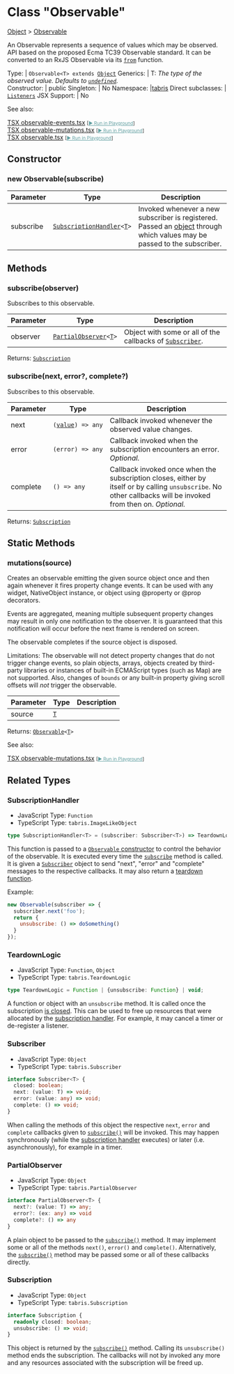---
---
# Class "Observable"

<a href="https://developer.mozilla.org/en-US/docs/Web/JavaScript/Reference/Global_Objects/Object" title="View &quot;Object&quot; on MDN">Object</a> > <a href="#" >Observable</a>

An Observable represents a sequence of values which may be observed. API based on the proposed Ecma TC39 Observable standard. It can be converted to an RxJS Observable via its [`from`](https://rxjs.dev/api/index/function/from) function.


Type: | <code style="white-space: nowrap">Observable&lt;T&gt; extends <a href="https://developer.mozilla.org/en-US/docs/Web/JavaScript/Reference/Global_Objects/Object" title="View &quot;Object&quot; on MDN">Object</a></code>
Generics: | <span id="generics">T: *The type of the observed value. Defaults to <code style="white-space: nowrap"><a href="https://developer.mozilla.org/en-US/docs/Web/JavaScript/Data_structures#undefined_type" title="View &quot;undefined&quot; on MDN">undefined</a></code>.*<br/></span>
Constructor: | public
Singleton: | No
Namespace: |<a href="../modules.html#startup" >tabris</a>
Direct subclasses: | <code style="white-space: nowrap"><a href="Listeners.html" title="Listeners Class Reference">Listeners</a></code>
JSX Support: | No



See also:
  
[<span class='language tsx'>TSX</span> observable-events.tsx](https://github.com/eclipsesource/tabris-js/tree/v3.8.0/snippets/observable-events.tsx) <span style="font-size: 75%;">[<a href="https://playground.tabris.com/?gitref=v3.8.0&snippet=observable-events.tsx" style="color: cadetblue;">► Run in Playground</a>]</span>  
[<span class='language tsx'>TSX</span> observable-mutations.tsx](https://github.com/eclipsesource/tabris-js/tree/v3.8.0/snippets/observable-mutations.tsx) <span style="font-size: 75%;">[<a href="https://playground.tabris.com/?gitref=v3.8.0&snippet=observable-mutations.tsx" style="color: cadetblue;">► Run in Playground</a>]</span>  
[<span class='language tsx'>TSX</span> observable.tsx](https://github.com/eclipsesource/tabris-js/tree/v3.8.0/snippets/observable.tsx) <span style="font-size: 75%;">[<a href="https://playground.tabris.com/?gitref=v3.8.0&snippet=observable.tsx" style="color: cadetblue;">► Run in Playground</a>]</span>

## Constructor

### new Observable(subscribe)

Parameter|Type|Description
-|-|-
subscribe | <code style="white-space: nowrap"><a href="Observable.html#subscriptionhandler" title="Observable Class Type">SubscriptionHandler</a>&lt;<a href="#generics" title="Generic Parameter&quot;T&quot;">T</a>&gt;</code> | Invoked whenever a new subscriber is registered. Passed an [object](./Observable.md#subscriber) through which values may be passed to the subscriber.

## Methods

### subscribe(observer)



Subscribes to this observable.


Parameter|Type|Description
-|-|-
observer | <code style="white-space: nowrap"><a href="Observable.html#partialobserver" title="Observable Class Type">PartialObserver</a>&lt;<a href="#generics" title="Generic Parameter&quot;T&quot;">T</a>&gt;</code> | Object with some or all of the callbacks of [`Subscriber`](./Observable.md#subscriber).


Returns: <code style="white-space: nowrap"><a href="Observable.html#subscription" title="Observable Class Type">Subscription</a></code>

### subscribe(next, error?, complete?)



Subscribes to this observable.


Parameter|Type|Description
-|-|-
next | <code style="white-space: nowrap">(<a href="#generics" title="Generic Parameter&quot;T&quot;">value</a>) => <a title="Literally any JavaScript value">any</a></code> | Callback invoked whenever the observed value changes.
error | <code style="white-space: nowrap">(<a title="Literally any JavaScript value">error</a>) => <a title="Literally any JavaScript value">any</a></code> | Callback invoked when the subscription encounters an error. *Optional.*
complete | <code style="white-space: nowrap">() => <a title="Literally any JavaScript value">any</a></code> | Callback invoked once when the subscription closes, either by itself or by calling `unsubscribe`. No other callbacks will be invoked from then on. *Optional.*


Returns: <code style="white-space: nowrap"><a href="Observable.html#subscription" title="Observable Class Type">Subscription</a></code>

## Static Methods

### mutations(source)



Creates an observable emitting the given source object once and then again whenever it fires property change events. It can be used with any widget, NativeObject instance, or object using @property or @prop decorators.

Events are aggregated, meaning multiple subsequent property changes may result in only one notification to the observer. It is guaranteed that this notification will occur before the next frame is rendered on screen.

The observable completes if the source object is disposed.

Limitations: The observable will not detect property changes that do not trigger change events, so plain objects, arrays, objects created by third-party libraries or instances of built-in ECMAScript types (such as Map) are not supported. Also, changes of `bounds` or any built-in property giving scroll offsets will *not* trigger the observable.


Parameter|Type|Description
-|-|-
source | <code style="white-space: nowrap"><a href="#generics" title="Generic Parameter&quot;T&quot;">T</a></code> | 


Returns: <code style="white-space: nowrap"><a href="#" >Observable</a>&lt;<a href="#generics" title="Generic Parameter&quot;T&quot;">T</a>&gt;</code>

See also:
  
[<span class='language tsx'>TSX</span> observable-mutations.tsx](https://github.com/eclipsesource/tabris-js/tree/v3.8.0/snippets/observable-mutations.tsx) <span style="font-size: 75%;">[<a href="https://playground.tabris.com/?gitref=v3.8.0&snippet=observable-mutations.tsx" style="color: cadetblue;">► Run in Playground</a>]</span>



## Related Types

### SubscriptionHandler<T>

* JavaScript Type: `Function`
* TypeScript Type: `tabris.ImageLikeObject`

```ts
type SubscriptionHandler<T> = (subscriber: Subscriber<T>) => TeardownLogic;
```

This function is passed to a [`Observable` constructor](#constructor) to control the behavior of the observable. It is executed every time the [`subscribe`](#subscribeobserver) method is called. It is given a [`Subscriber`](#subscriber) object to send "next", "error" and "complete" messages to the respective callbacks. It may also return a [teardown function](#teardownlogic).

Example:

```js
new Observable(subscriber => {
  subscriber.next('foo');
  return {
    unsubscribe: () => doSomething()
  }
});
```

### TeardownLogic

* JavaScript Type: `Function`, `Object`
* TypeScript Type: `tabris.TeardownLogic`

```ts
type TeardownLogic = Function | {unsubscribe: Function} | void;
```

A function or object with an `unsubscribe` method. It is called once the subscription [is closed](#subscription). This can be used to free up resources that were allocated by the [subscription handler](#subscriptionhandler). For example, it may cancel a timer or de-register a listener.

### Subscriber<T>

* JavaScript Type: `Object`
* TypeScript Type: `tabris.Subscriber`

```ts
interface Subscriber<T> {
  closed: boolean;
  next: (value: T) => void;
  error: (value: any) => void;
  complete: () => void;
}
```

When calling the methods of this object the respective `next`, `error` and `complete` callbacks given to [`subscribe()`](#subscribeobserver) will be invoked. This may happen synchronously (while the [subscription handler](#subscriptionhandler) executes) or later (i.e. asynchronously), for example in a timer.

### PartialObserver<T>

* JavaScript Type: `Object`
* TypeScript Type: `tabris.PartialObserver`

```ts
interface PartialObserver<T> {
  next?: (value: T) => any;
  error?: (ex: any) => void
  complete?: () => any
}
```

A plain object to be passed to the [`subscribe()`](#subscribeobserver) method. It may implement some or all of the methods `next()`, `error()` and `complete()`. Alternatively, the [`subscribe()`](#subscribeobserver) method may be passed some or all of these callbacks directly.

### Subscription

* JavaScript Type: `Object`
* TypeScript Type: `tabris.Subscription`

```ts
interface Subscription {
  readonly closed: boolean;
  unsubscribe: () => void;
}
```

This object is returned by the [`subscribe()`](#subscribeobserver) method. Calling its `unsubscribe()` method ends the subscription. The callbacks will not by invoked any more and any resources associated with the subscription will be freed up.

